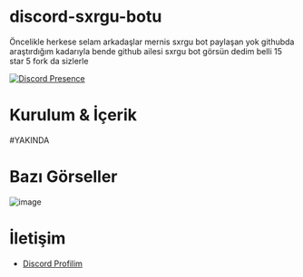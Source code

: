 # discord-sxrgu-botu
Öncelikle herkese selam arkadaşlar mernis sxrgu bot paylaşan yok githubda araştırdığım kadarıyla bende github ailesi sxrgu bot görsün dedim belli 15 star 5 fork da sizlerle
  
[![Discord Presence](https://lanyard.cnrad.dev/api/560917924257464320?hideStatus=true)](https://discord.com/users/560917924257464320)

  
 # Kurulum & İçerik 
#YAKINDA
 
# Bazı Görseller  

![image](https://user-images.githubusercontent.com/97955568/212469696-64e57eb9-5982-4f1b-83b2-1b520c57668c.png)


 # İletişim 

 - [Discord Profilim](https://discord.com/users/560917924257464320)

